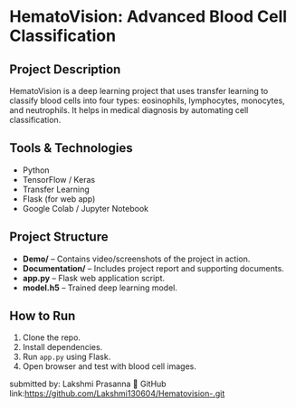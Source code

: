 # HematoVision: Advanced Blood Cell Classification

## Project Description
HematoVision is a deep learning project that uses transfer learning to classify blood cells into four types: eosinophils, lymphocytes, monocytes, and neutrophils. It helps in medical diagnosis by automating cell classification.

## Tools & Technologies
- Python
- TensorFlow / Keras
- Transfer Learning
- Flask (for web app)
- Google Colab / Jupyter Notebook

## Project Structure
- **Demo/** – Contains video/screenshots of the project in action.
- **Documentation/** – Includes project report and supporting documents.
- **app.py** – Flask web application script.
- **model.h5** – Trained deep learning model.

## How to Run
1. Clone the repo.
2. Install dependencies.
3. Run `app.py` using Flask.
4. Open browser and test with blood cell images.

submitted by: Lakshmi Prasanna 
🔗 GitHub link:https://github.com/Lakshmi130604/Hematovision-.git
